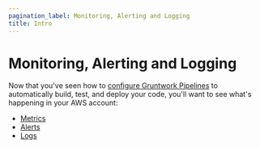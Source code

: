 ```yaml
---
pagination_label: Monitoring, Alerting and Logging
title: Intro
---
```


# Monitoring, Alerting and Logging

Now that you've seen how to [configure Gruntwork Pipelines](../04-configure-gw-pipelines/01-intro.md) to automatically build, test,
and deploy your code, you'll want to see what's happening in your AWS account:

- [Metrics](02-metrics.md)
- [Alerts](03-alerts.md)
- [Logs](04-logs.md)

